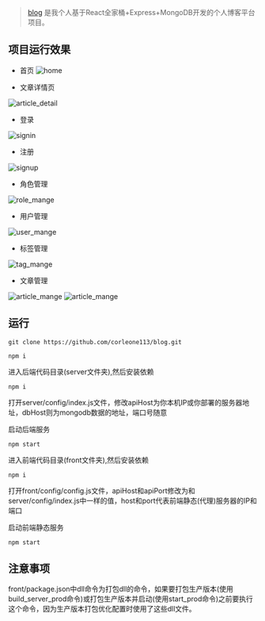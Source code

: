 
> [blog](https://github.com/corleone113/blog) 是我个人基于React全家桶+Express+MongoDB开发的个人博客平台项目。

## 项目运行效果
- 首页
![home](./screenshots/首页.png)

- 文章详情页

![article_detail](./screenshots/文章详情.png)

- 登录

![signin](./screenshots/登录.png)

- 注册

![signup](./screenshots/注册.png)

- 角色管理

![role_mange](./screenshots/角色管理.png)

- 用户管理

![user_mange](./screenshots/用户管理.png)

- 标签管理

![tag_mange](./screenshots/标签管理.png)

- 文章管理

![article_mange](./screenshots/文章管理1.png)
![article_mange](./screenshots/文章管理2.png)

## 运行

    git clone https://github.com/corleone113/blog.git
    
    npm i
    
进入后端代码目录(server文件夹),然后安装依赖

    npm i
    
打开server/config/index.js文件，修改apiHost为你本机IP或你部署的服务器地址，dbHost则为mongodb数据的地址，端口号随意

启动后端服务

    npm start 

进入前端代码目录(front文件夹),然后安装依赖


    npm i 

打开front/config/config.js文件，apiHost和apiPort修改为和server/config/index.js中一样的值，host和port代表前端静态(代理)服务器的IP和端口

启动前端静态服务

    npm start 

## 注意事项

front/package.json中dll命令为打包dll的命令，如果要打包生产版本(使用build_server_prod命令)或打包生产版本并启动(使用start_prod命令)之前要执行这个命令，因为生产版本打包优化配置时使用了这些dll文件。
